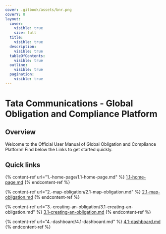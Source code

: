 ```yaml
---
cover: .gitbook/assets/bnr.png
coverY: 0
layout:
  cover:
    visible: true
    size: full
  title:
    visible: true
  description:
    visible: true
  tableOfContents:
    visible: true
  outline:
    visible: true
  pagination:
    visible: true
---
```


# Tata Communications - Global Obligation and Compliance Platform

## Overview

Welcome to the Official User Manual of Global Obligation and Compliance Platform! Find below the Links to get started quickly.

## Quick links

{% content-ref url="1.-home-page/1.1-home-page.md" %}
[1.1-home-page.md](1.-home-page/1.1-home-page.md)
{% endcontent-ref %}

{% content-ref url="2.-map-obligation/2.1-map-obligation.md" %}
[2.1-map-obligation.md](2.-map-obligation/2.1-map-obligation.md)
{% endcontent-ref %}

{% content-ref url="3.-creating-an-obligation/3.1-creating-an-obligation.md" %}
[3.1-creating-an-obligation.md](3.-creating-an-obligation/3.1-creating-an-obligation.md)
{% endcontent-ref %}

{% content-ref url="4.-dashboard/4.1-dashboard.md" %}
[4.1-dashboard.md](4.-dashboard/4.1-dashboard.md)
{% endcontent-ref %}
